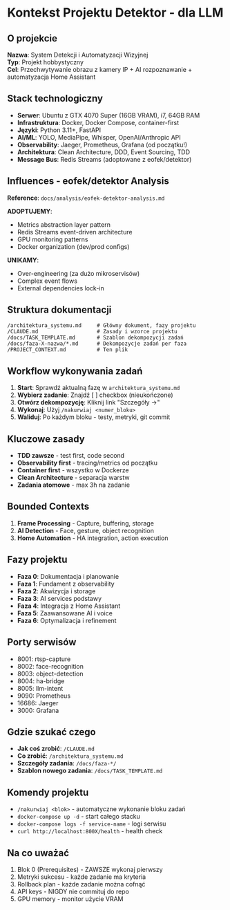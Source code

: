 # Kontekst Projektu Detektor - dla LLM

<!-- 
META LLM PROMPT:
Ten plik służy do szybkiego wprowadzenia LLM w kontekst projektu.
Wczytaj go na początku każdej nowej sesji/konwersacji.
-->

## O projekcie
**Nazwa**: System Detekcji i Automatyzacji Wizyjnej  
**Typ**: Projekt hobbystyczny  
**Cel**: Przechwytywanie obrazu z kamery IP + AI rozpoznawanie + automatyzacja Home Assistant

## Stack technologiczny
- **Serwer**: Ubuntu z GTX 4070 Super (16GB VRAM), i7, 64GB RAM
- **Infrastruktura**: Docker, Docker Compose, container-first
- **Języki**: Python 3.11+, FastAPI
- **AI/ML**: YOLO, MediaPipe, Whisper, OpenAI/Anthropic API
- **Observability**: Jaeger, Prometheus, Grafana (od początku!)
- **Architektura**: Clean Architecture, DDD, Event Sourcing, TDD
- **Message Bus**: Redis Streams (adoptowane z eofek/detektor)

## Influences - eofek/detektor Analysis
**Reference**: `docs/analysis/eofek-detektor-analysis.md`

**ADOPTUJEMY**:
- Metrics abstraction layer pattern
- Redis Streams event-driven architecture
- GPU monitoring patterns
- Docker organization (dev/prod configs)

**UNIKAMY**:
- Over-engineering (za dużo mikroservisów)
- Complex event flows
- External dependencies lock-in

## Struktura dokumentacji
```
/architektura_systemu.md     # Główny dokument, fazy projektu
/CLAUDE.md                   # Zasady i wzorce projektu
/docs/TASK_TEMPLATE.md       # Szablon dekompozycji zadań
/docs/faza-X-nazwa/*.md      # Dekompozycje zadań per faza
/PROJECT_CONTEXT.md          # Ten plik
```

## Workflow wykonywania zadań
1. **Start**: Sprawdź aktualną fazę w `architektura_systemu.md`
2. **Wybierz zadanie**: Znajdź [ ] checkbox (nieukończone)
3. **Otwórz dekompozycję**: Kliknij link "Szczegóły →"
4. **Wykonaj**: Użyj `/nakurwiaj <numer_bloku>`
5. **Waliduj**: Po każdym bloku - testy, metryki, git commit

## Kluczowe zasady
- **TDD zawsze** - test first, code second
- **Observability first** - tracing/metrics od początku
- **Container first** - wszystko w Dockerze
- **Clean Architecture** - separacja warstw
- **Zadania atomowe** - max 3h na zadanie

## Bounded Contexts
1. **Frame Processing** - Capture, buffering, storage
2. **AI Detection** - Face, gesture, object recognition
3. **Home Automation** - HA integration, action execution

## Fazy projektu
- **Faza 0**: Dokumentacja i planowanie
- **Faza 1**: Fundament z observability
- **Faza 2**: Akwizycja i storage
- **Faza 3**: AI services podstawy
- **Faza 4**: Integracja z Home Assistant
- **Faza 5**: Zaawansowane AI i voice
- **Faza 6**: Optymalizacja i refinement

## Porty serwisów
- 8001: rtsp-capture
- 8002: face-recognition
- 8003: object-detection
- 8004: ha-bridge
- 8005: llm-intent
- 9090: Prometheus
- 16686: Jaeger
- 3000: Grafana

## Gdzie szukać czego
- **Jak coś zrobić**: `/CLAUDE.md`
- **Co zrobić**: `/architektura_systemu.md`
- **Szczegóły zadania**: `/docs/faza-*/`
- **Szablon nowego zadania**: `/docs/TASK_TEMPLATE.md`

## Komendy projektu
- `/nakurwiaj <blok>` - automatyczne wykonanie bloku zadań
- `docker-compose up -d` - start całego stacku
- `docker-compose logs -f service-name` - logi serwisu
- `curl http://localhost:800X/health` - health check

## Na co uważać
1. Blok 0 (Prerequisites) - ZAWSZE wykonaj pierwszy
2. Metryki sukcesu - każde zadanie ma kryteria
3. Rollback plan - każde zadanie można cofnąć
4. API keys - NIGDY nie commituj do repo
5. GPU memory - monitor użycie VRAM
